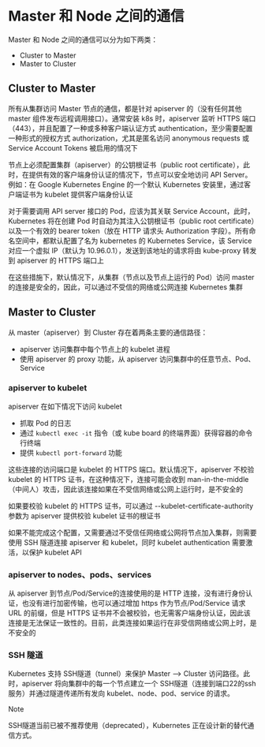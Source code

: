# Master 和 Node 之间的通信

Master 和 Node 之间的通信可以分为如下两类：
- Cluster to Master
- Master to Cluster

## Cluster to Master

所有从集群访问 Master 节点的通信，都是针对 apiserver 的（没有任何其他 master 组件发布远程调用接口）。通常安装 k8s 时，apiserver 监听 HTTPS 端口（443），并且配置了一种或多种客户端认证方式 authentication，至少需要配置一种形式的授权方式 authorization，尤其是匿名访问 anonymous requests 或 Service Account Tokens 被启用的情况下

节点上必须配置集群（apiserver）的公钥根证书（public root certificate），此时，在提供有效的客户端身份认证的情况下，节点可以安全地访问 API Server。例如：在 Google Kubernetes Engine 的一个默认 Kubernetes 安装里，通过客户端证书为 kubelet 提供客户端身份认证

对于需要调用 API server 接口的 Pod，应该为其关联 Service Account，此时，Kubernetes 将在创建 Pod 时自动为其注入公钥根证书（public root certificate）以及一个有效的 bearer token（放在 HTTP 请求头 Authorization 字段）。所有命名空间中，都默认配置了名为 kubernetes 的 Kubernetes Service，该 Service 对应一个虚拟 IP（默认为 10.96.0.1），发送到该地址的请求将由 kube-proxy 转发到 apiserver 的 HTTPS 端口上

在这些措施下，默认情况下，从集群（节点以及节点上运行的 Pod）访问 master 的连接是安全的，因此，可以通过不受信的网络或公网连接 Kubernetes 集群

## Master to Cluster

从 master（apiserver）到 Cluster 存在着两条主要的通信路径：
- apiserver 访问集群中每个节点上的 kubelet 进程
- 使用 apiserver 的 proxy 功能，从 apiserver 访问集群中的任意节点、Pod、Service

### apiserver to kubelet

apiserver 在如下情况下访问 kubelet
- 抓取 Pod 的日志
- 通过 `kubectl exec -it` 指令（或 kube board 的终端界面）获得容器的命令行终端
- 提供 `kubectl port-forward` 功能

这些连接的访问端口是 kubelet 的 HTTPS 端口。默认情况下，apiserver 不校验 kubelet 的 HTTPS 证书，在这种情况下，连接可能会收到 man-in-the-middle（中间人）攻击，因此该连接如果在不受信网络或公网上运行时，是不安全的

如果要校验 kubelet 的 HTTPS 证书，可以通过 --kubelet-certificate-authority 参数为 apiserver 提供校验 kubelet 证书的根证书

如果不能完成这个配置，又需要通过不受信任网络或公网将节点加入集群，则需要使用 SSH 隧道连接 apiserver 和 kubelet，同时 kubelet authentication 需要激活，以保护 kubelet API

### apiserver to nodes、pods、services

从 apiserver 到节点/Pod/Service的连接使用的是 HTTP 连接，没有进行身份认证，也没有进行加密传输，也可以通过增加 https 作为节点/Pod/Service 请求 URL 的前缀，但是 HTTPS 证书并不会被校验，也无需客户端身份认证，因此该连接是无法保证一致性的。目前，此类连接如果运行在非受信网络或公网上时，是不安全的

### SSH 隧道

Kubernetes 支持 SSH隧道（tunnel）来保护 Master --> Cluster 访问路径。此时，apiserver 将向集群中的每一个节点建立一个 SSH隧道（连接到端口22的ssh服务）并通过隧道传递所有发向 kubelet、node、pod、service 的请求。

> [!NOTE]
> SSH隧道当前已被不推荐使用（deprecated），Kubernetes 正在设计新的替代通信方式。
